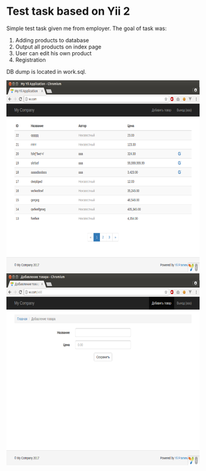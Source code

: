 # Test task based on Yii 2
Simple test task given me from employer. The goal of task was:
1. Adding products to database
2. Output all products on index page
3. User can edit his own product
4. Registration

DB dump is located in work.sql.

<img src="https://raw.githubusercontent.com/NMFES/test-products-manager/master/1.png" height="500">
<img src="https://raw.githubusercontent.com/NMFES/test-products-manager/master/2.png" height="500">
